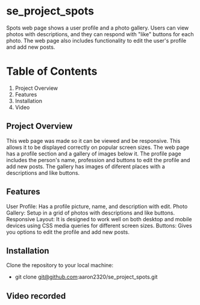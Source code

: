 # se_project_spots

Spots web page shows a user profile and a photo gallery. Users can view photos with descriptions, and they can respond with "like" buttons for each photo. The web page also includes functionality to edit the user's profile and add new posts.

# Table of Contents

1. Project Overview
2. Features
3. Installation
4. Video

## Project Overview

This web page was made so it can be viewed and be responsive. This allows it to be displayed correctly on popular screen sizes. The web page has a profile section and a gallery of images below it. The profile page includes the person's name, profession and buttons to edit the profile and add new posts. The gallery has images of diferent places with a descriptions and like buttons.

## Features

User Profile: Has a profile picture, name, and description with edit.
Photo Gallery: Setup in a grid of photos with descriptions and like buttons.
Responsive Layout: It is designed to work well on both desktop and mobile devices using CSS media queries for different screen sizes.
Buttons: Gives you options to edit the profile and add new posts.

## Installation

Clone the repository to your local machine:

- git clone git@github.com:aaron2320/se_project_spots.git

## Video recorded
